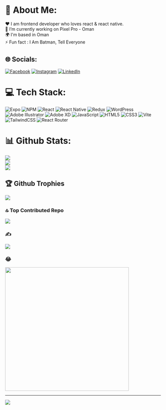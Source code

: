 # 💫 About Me:
❤️ I am frontend developer who loves react & react native.<br>🔭 I’m currently working on Pixel Pro - Oman<br>🌍 I'm based in Oman<br>⚡ Fun fact :  I Am Batman, Tell Everyone


## 🌐 Socials:
[![Facebook](https://img.shields.io/badge/Facebook-%231877F2.svg?logo=Facebook&logoColor=white)](https://facebook.com/judethrindu) [![Instagram](https://img.shields.io/badge/Instagram-%23E4405F.svg?logo=Instagram&logoColor=white)](https://instagram.com/jude_tharindu) [![LinkedIn](https://img.shields.io/badge/LinkedIn-%230077B5.svg?logo=linkedin&logoColor=white)](https://linkedin.com/in/jude-tharindu-9103ab307) 

# 💻 Tech Stack:
![Expo](https://img.shields.io/badge/expo-1C1E24?style=for-the-badge&logo=expo&logoColor=#D04A37) ![NPM](https://img.shields.io/badge/NPM-%23CB3837.svg?style=for-the-badge&logo=npm&logoColor=white) ![React](https://img.shields.io/badge/react-%2320232a.svg?style=for-the-badge&logo=react&logoColor=%2361DAFB) ![React Native](https://img.shields.io/badge/react_native-%2320232a.svg?style=for-the-badge&logo=react&logoColor=%2361DAFB) ![Redux](https://img.shields.io/badge/redux-%23593d88.svg?style=for-the-badge&logo=redux&logoColor=white) ![WordPress](https://img.shields.io/badge/WordPress-%23117AC9.svg?style=for-the-badge&logo=WordPress&logoColor=white) ![Adobe Illustrator](https://img.shields.io/badge/adobe%20illustrator-%23FF9A00.svg?style=for-the-badge&logo=adobe%20illustrator&logoColor=white) ![Adobe XD](https://img.shields.io/badge/Adobe%20XD-470137?style=for-the-badge&logo=Adobe%20XD&logoColor=#FF61F6) ![JavaScript](https://img.shields.io/badge/javascript-%23323330.svg?style=for-the-badge&logo=javascript&logoColor=%23F7DF1E) ![HTML5](https://img.shields.io/badge/html5-%23E34F26.svg?style=for-the-badge&logo=html5&logoColor=white) ![CSS3](https://img.shields.io/badge/css3-%231572B6.svg?style=for-the-badge&logo=css3&logoColor=white) ![Vite](https://img.shields.io/badge/vite-%23646CFF.svg?style=for-the-badge&logo=vite&logoColor=white) ![TailwindCSS](https://img.shields.io/badge/tailwindcss-%2338B2AC.svg?style=for-the-badge&logo=tailwind-css&logoColor=white) ![React Router](https://img.shields.io/badge/React_Router-CA4245?style=for-the-badge&logo=react-router&logoColor=white)
# 📊 Github Stats:
![](https://github-readme-stats.vercel.app/api?username=Jude-rgb&theme=gotham&hide_border=false&include_all_commits=false&count_private=true)<br/>
![](https://github-readme-streak-stats.herokuapp.com/?user=Jude-rgb&theme=gotham&hide_border=false)<br/>
![](https://github-readme-stats.vercel.app/api/top-langs/?username=Jude-rgb&theme=gotham&hide_border=false&include_all_commits=false&count_private=true&layout=compact)

## 🏆 Github Trophies
![](https://github-profile-trophy.vercel.app/?username=Jude-rgb&theme=gitdimmed&no-frame=false&no-bg=true&margin-w=4)

### 🔝 Top Contributed Repo
![](https://github-contributor-stats.vercel.app/api?username=Jude-rgb&limit=5&theme=onedark&combine_all_yearly_contributions=true)

### ✍️ 
![](https://quotes-github-readme.vercel.app/api?type=horizontal&theme=merko)

### 😂 
<img src='https://memer-new.vercel.app/' style="height: 400px;"/>

---
[![](https://visitcount.itsvg.in/api?id=Jude-rgb&icon=5&color=3)](https://visitcount.itsvg.in)

<!-- Proudly created with GPRM ( https://gprm.itsvg.in ) -->
